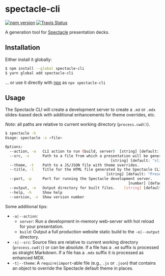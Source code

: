 spectacle-cli
=============

[![npm version][npm_img]][npm_site]
[![Travis Status][trav_img]][trav_site]

A generation tool for [Spectacle][] presentation decks.

## Installation

Either install it globally:

```sh
$ npm install --global spectacle-cli
$ yarn global add spectacle-cli
```

... or use it directly with [npx][] as `npx spectacle-cli`

## Usage

The Spectacle CLI will create a development server to create a `.md` or `.mdx` slides-based deck with additional enhancements for theme overrides, etc.

*Note*: all paths are relative to current working directory (`process.cwd()`).

```sh
$ spectacle -h
Usage: spectacle -s <file>

Options:
  --action, -a   CLI action to run (build, server)  [string] [default: "server"]
  --src, -s      Path to a file from which a presentation will be generated.
                                                [string] [default: "slides.mdx"]
  --theme, -t    Path to a JS/JSON file with theme overrides.           [string]
  --title, -l    Title for the HTML file generated by the Spectacle CLI.
                                              [string] [default: "Presentation"]
  --port, -p     Port for running the Spectacle development server.
                                                        [number] [default: 3000]
  --output, -o   Output directory for built files.    [string] [default: "dist"]
  --help, -h     Show help                                             [boolean]
  --version, -v  Show version number                                   [boolean]
```

Some additional tips:

* `-a|--action`:
    * `server`: Run a development in-memory web-server with hot reload for your presentation.
    * `build`: Output a full production website static build to the `-o|--output` directory.
* `-s|--src`: Source files are relative to current working directory (`process.cwd()`) or can be absolute. If a file has a `.md` suffix is processed as straight Markdown. If a file has a `.mdx` suffix it is processed as enhanced MDX.
* `-t|--theme`: A `require|import`-able file (e.g., `.js` or `.json`) that contains an object to override the Spectacle default theme in places.

[npm_img]: https://badge.fury.io/js/spectacle-cli.svg
[npm_site]: http://badge.fury.io/js/spectacle-cli
[trav_img]: https://api.travis-ci.com/FormidableLabs/spectacle-cli.svg
[trav_site]: https://travis-ci.com/FormidableLabs/spectacle-cli

[Spectacle]: https://formidable.com/open-source/spectacle/
[npx]: https://www.npmjs.com/package/npx
